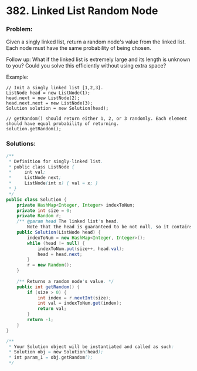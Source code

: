 # 382. Linked List Random Node

### Problem:

Given a singly linked list, return a random node's value from the linked list. Each node must have the same probability of being chosen.

Follow up:
What if the linked list is extremely large and its length is unknown to you? Could you solve this efficiently without using extra space?

Example:

```
// Init a singly linked list [1,2,3].
ListNode head = new ListNode(1);
head.next = new ListNode(2);
head.next.next = new ListNode(3);
Solution solution = new Solution(head);

// getRandom() should return either 1, 2, or 3 randomly. Each element should have equal probability of returning.
solution.getRandom();
```

### Solutions:

```java
/**
 * Definition for singly-linked list.
 * public class ListNode {
 *     int val;
 *     ListNode next;
 *     ListNode(int x) { val = x; }
 * }
 */
public class Solution {
    private HashMap<Integer, Integer> indexToNum;
    private int size = 0;
    private Random r;
    /** @param head The linked list's head.
        Note that the head is guaranteed to be not null, so it contains at least one node. */
    public Solution(ListNode head) {
        indexToNum = new HashMap<Integer, Integer>();
        while (head != null) {
            indexToNum.put(size++, head.val);
            head = head.next;
        }
        r = new Random();
    }
    
    /** Returns a random node's value. */
    public int getRandom() {
        if (size > 0) {
            int index = r.nextInt(size);
            int val = indexToNum.get(index);
            return val;
        }
        return -1;
    }
}

/**
 * Your Solution object will be instantiated and called as such:
 * Solution obj = new Solution(head);
 * int param_1 = obj.getRandom();
 */
```

